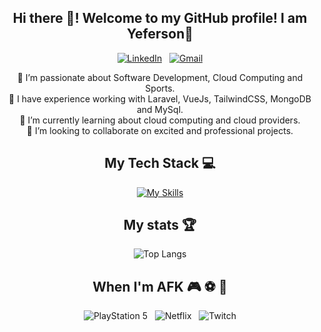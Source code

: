 <div align="center">
  <h2>Hi there 👋! Welcome to my GitHub profile! I am Yeferson🤙</h2>

[![LinkedIn](https://skillicons.dev/icons?i=linkedin)](https://www.linkedin.com/in/yeferson-rua-119216326/) &nbsp;
[![Gmail](https://skillicons.dev/icons?i=gmail)](mailto:yrua52@gmail.com?subject=Hello%20Yeferson)

</div>

<div align="center">
  🔭 I’m passionate about Software Development, Cloud Computing and Sports. <br>
  🌱 I have experience working with Laravel, VueJs, TailwindCSS, MongoDB and MySql. <br>
  📝 I’m currently learning about cloud computing and cloud providers. <br>
  👯 I’m looking to collaborate on excited and professional projects.
  
## My Tech Stack 💻
  [![My Skills](https://skillicons.dev/icons?i=php,laravel,js,vue,tailwind,mongodb,mysql)](https://skillicons.dev)

## My stats 🏆
  ![Top Langs](https://github-readme-stats.vercel.app/api/top-langs/?username=YefersonRuaC&layout=compact&theme=dark) 

## When I'm AFK 🎮 ⚽ 🏀
  ![PlayStation 5](https://img.shields.io/badge/Playstation%205-003791?style=for-the-badge&logo=playstation-5&logoColor=white) &nbsp;
  ![Netflix](https://img.shields.io/badge/Netflix-E50914?style=for-the-badge&logo=netflix&logoColor=white) &nbsp;
  ![Twitch](https://img.shields.io/badge/Twitch-9347FF?style=for-the-badge&logo=twitch&logoColor=white)
</div>
